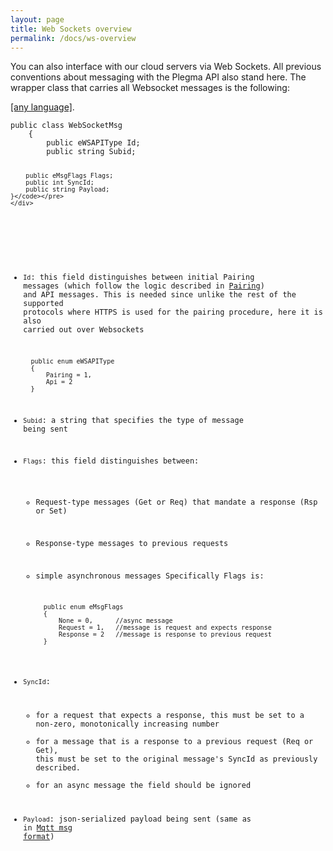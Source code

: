 ```yaml
---
layout: page
title: Web Sockets overview
permalink: /docs/ws-overview
---
```



You can also interface with our cloud servers via Web Sockets. All previous conventions about messaging with the Plegma API also stand here. The wrapper class that carries all Websocket messages is the following:

<div id="code1_container">
    <div class="block-code block-show-code" type="section.type">
        <div class="code-tabs">
          <div data-lang="any" class="tab on">
            <a href="javascript: showCode('code1_container', 'any');"><span>[any language]</span></a><span>.</span>
          </div>
        </div>
<pre id="any"><code>public class WebSocketMsg
    {
        public eWSAPIType Id;
        public string Subid;
        
        public eMsgFlags Flags;
        public int SyncId;
        public string Payload;
    }</code></pre>
    </div>
</div>

* `Id`: this field distinguishes between initial Pairing messages (which follow the logic described in [Pairing](https://yodiwo.readme.io/v1.0/docs/pairing-overview)) and API messages. This is needed since unlike the rest of the supported protocols where HTTPS is used for the pairing procedure, here it is also carried out over Websockets

        public enum eWSAPIType
        {
            Pairing = 1,
            Api = 2
        }

* `Subid`: a string that specifies the type of message being sent

* `Flags`: this field distinguishes between:

    * Request-type messages (Get or Req) that mandate a response (Rsp or Set)
    * Response-type messages to previous requests
    * simple asynchronous messages
    Specifically Flags is:

            public enum eMsgFlags
            {
                None = 0,      //async message
                Request = 1,   //message is request and expects response
                Response = 2   //message is response to previous request
            }

* `SyncId`:
    * for a request that expects a response, this must be set to a non-zero, monotonically increasing number
    * for a message that is a response to a previous request (Req or Get), this must be set to the original message's SyncId as previously described.
    * for an async message the field should be ignored
* `Payload`: json-serialized payload being sent (same as in [Mqtt msg format](https://yodiwo.readme.io/docs/message-format))
